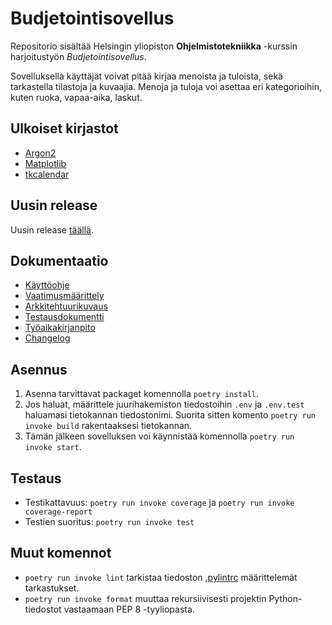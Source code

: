# Budjetointisovellus

Repositorio sisältää Helsingin yliopiston **Ohjelmistotekniikka** -kurssin harjoitustyön *Budjetointisovellus*.

Sovelluksella käyttäjät voivat pitää kirjaa menoista ja tuloista, sekä tarkastella tilastoja ja kuvaajia. Menoja ja tuloja voi asettaa eri kategorioihin, kuten ruoka, vapaa-aika, laskut.

## Ulkoiset kirjastot
* [Argon2](https://pypi.org/project/argon2-cffi/)
* [Matplotlib](https://matplotlib.org/)
* [tkcalendar](https://pypi.org/project/tkcalendar/)

## Uusin release

Uusin release [täällä](https://github.com/jensjvh/ot-harjoitustyo/releases/latest).

## Dokumentaatio

* [Käyttöohje](./dokumentaatio/kayttoohje.md)
* [Vaatimusmäärittely](./dokumentaatio/vaatimusmaarittely.md)
* [Arkkitehtuurikuvaus](./dokumentaatio/arkkitehtuuri.md)
* [Testausdokumentti](./dokumentaatio/testaus.md)
* [Työaikakirjanpito](./dokumentaatio/tuntikirjanpito.md)
* [Changelog](./dokumentaatio/changelog.md)

## Asennus

1. Asenna tarvittavat packaget komennolla `poetry install`.
2. Jos haluat, määrittele juurihakemiston tiedostoihin `.env` ja `.env.test` haluamasi tietokannan tiedostonimi. Suorita sitten komento `poetry run invoke build` rakentaaksesi tietokannan.
3. Tämän jälkeen sovelluksen voi käynnistää komennolla `poetry run invoke start`.

## Testaus

* Testikattavuus: `poetry run invoke coverage` ja `poetry run invoke coverage-report`
* Testien suoritus: `poetry run invoke test`

## Muut komennot

* `poetry run invoke lint` tarkistaa tiedoston [.pylintrc](./.pylintrc) määrittelemät tarkastukset.
* `poetry run invoke format` muuttaa rekursiivisesti projektin Python-tiedostot vastaamaan PEP 8 -tyyliopasta.